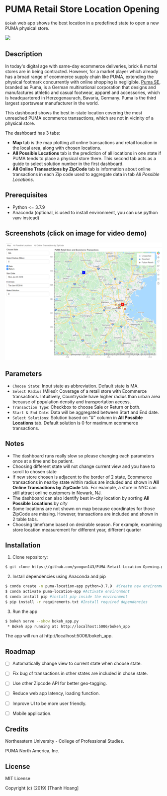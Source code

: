 # PUMA Retail Store Location Opening

`Bokeh` web app shows the best location in a predefined state to open a new PUMA physical store.

[![](https://img.shields.io/badge/Heroku-Open_Web_App-blue?logo=Heroku)](https://pumacps.herokuapp.com/bokeh_app)

## Description
In today's digital age with same-day ecommerce deliveries, brick & mortal stores are in being contracted. However, for a market player which already has a broad range of ecommerce supply chain like PUMA, extending the physical footmark concurrently with online shopping is negligible. [Puma SE](https://about.puma.com/), branded as Puma, is a German multinational corporation that designs and manufactures athletic and casual footwear, apparel and accessories, which is headquartered in Herzogenaurach, Bavaria, Germany. Puma is the third largest sportswear manufacturer in the world.

This dashboard shows the best in-state location covering the most unreached PUMA ecommerce transactions, which are not in vicinity of a physical store.

The dashboard has 3 tabs:
+ **Map** tab is the map plotting all online transactions and retail location in the local area, along with chosen locations.
+ **All Possible Locations** tab is the prediction of all locations in one state if PUMA tends to place a physical store there. This second tab acts as a guide to select solution number in the first dashboard.
+ **All Online Transactions by ZipCode** tab is information about online transactions in each Zip code used to aggregate data in tab *All Possible Locations*.

## Prerequisites
- Python <= 3.7.9
- Anaconda (optional, is used to install environment, you can use python `venv` instead)

## Screenshots (click on image for video demo)
[![](Image/demo_image.png)](https://drive.google.com/file/d/13Uib7wqFNDIh7SfF8-qrYX4w24EScYKf/preview)

## Parameters
- `Choose State`: Input state as abbreviation. Default state is MA.
- `Select Radius` (Miles): Coverage of a retail store with Ecommerce transactions. Intuitively, Countryside have higher radius than urban area because of population density and transportation access.
- `Transaction Type`: Checkbox to choose Sale or Return or both.
- `Start & End Date`: Data will be aggregated between Start and End date.
- `Select Solutions`: Solution based on "#" column in **All Possible Locations** tab. Default solution is 0 for maximum ecommerce transactions.

## Notes
- The dashboard runs really slow so please changing each parameters once at a time and be patient.
- Choosing different state will not change current view and you have to scroll to chosen state
- If new store chosen is adjacent to the border of 2 state, Ecommerce transactions in nearby state within radius are included and shown in **All Online Transactions by ZipCode** tab. For example, a store in NYC can still attract online customers in Newark, NJ.
- The dashboard can also identify best in-city location by sorting **All Possible Locations** by *city*
- Some locations are not shown on map because coordinates for those ZipCode are missing. However, transactions are included and shown in 2 table tabs.
- Choosing timeframe based on desirable season. For example, examining store location measurement for different year, different quarter


## Installation
1. Clone repository:
```bash
$ git clone https://github.com/yoogun143/PUMA-Retail-Location-Opening.git
```

2. Install dependencies using Anaconda and pip
```bash
$ conda create -n puma-location-app python=3.7.9  #Create new environment
$ conda activate puma-location-app #Activate environment
$ conda install pip #install pip inside the environment
$ pip install -r requirements.txt #Install required dependencies
```

3. Run the app
```bash
$ bokeh serve --show bokeh_app.py
 * Bokeh app running at: http://localhost:5006/bokeh_app
```

The app will run at http://localhost:5006/bokeh_app.

## Roadmap
- [ ] Automatically change view to current state when choose state.
- [ ] Fix bug of transactions in other states are included in chose state.
- [ ] Use other Zipcode API for better geo-tagging.
- [ ] Reduce web app latency, loading function.
- [ ] Improve UI to be more user friendly.
- [ ] Mobile application.


## Credits
Northeastern University - College of Professional Studies.

PUMA North America, Inc.

## License
MIT License

Copyright (c) [2019] [Thanh Hoang]
